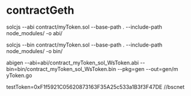# contractGeth

solcjs --abi contract/myToken.sol --base-path . --include-path node_modules/ -o abi/

solcjs --bin contract/myToken.sol --base-path . --include-path node_modules/ -o bin/

abigen --abi=abi/contract_myToken_sol_WsToken.abi --bin=bin/contract_myToken_sol_WsToken.bin --pkg=gen --out=gen/m
yToken.go

testToken=0xF1f5921C05620873163F35A25c533a1B3f3F47DE //bscnet
